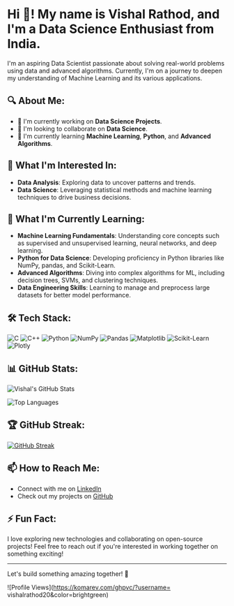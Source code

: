 # Hi 👋! My name is Vishal Rathod, and I'm a Data Science Enthusiast from India.

I'm an aspiring Data Scientist passionate about solving real-world problems using data and advanced algorithms. Currently, I'm on a journey to deepen my understanding of Machine Learning and its various applications.

## 🔍 About Me:
- 🌱 I'm currently working on **Data Science Projects**.
- 👯 I'm looking to collaborate on **Data Science**.
- 📖 I'm currently learning **Machine Learning**, **Python**, and **Advanced Algorithms**.

## 👀 What I'm Interested In:
- **Data Analysis**: Exploring data to uncover patterns and trends.
- **Data Science**: Leveraging statistical methods and machine learning techniques to drive business decisions.

## 🌱 What I'm Currently Learning:
- **Machine Learning Fundamentals**: Understanding core concepts such as supervised and unsupervised learning, neural networks, and deep learning.
- **Python for Data Science**: Developing proficiency in Python libraries like NumPy, pandas, and Scikit-Learn.
- **Advanced Algorithms**: Diving into complex algorithms for ML, including decision trees, SVMs, and clustering techniques.
- **Data Engineering Skills**: Learning to manage and preprocess large datasets for better model performance.

## 🛠️ Tech Stack:
![C](https://img.shields.io/badge/C-00599C?style=flat&logo=c&logoColor=white)
![C++](https://img.shields.io/badge/C++-00599C?style=flat&logo=c%2B%2B&logoColor=white)
![Python](https://img.shields.io/badge/Python-3776AB?style=flat&logo=python&logoColor=white)
![NumPy](https://img.shields.io/badge/NumPy-013243?style=flat&logo=numpy&logoColor=white)
![Pandas](https://img.shields.io/badge/pandas-150458?style=flat&logo=pandas&logoColor=white)
![Matplotlib](https://img.shields.io/badge/Matplotlib-00485f?style=flat&logo=plotly&logoColor=white)
![Scikit-Learn](https://img.shields.io/badge/scikit--learn-F7931E?style=flat&logo=scikit-learn&logoColor=white)
![Plotly](https://img.shields.io/badge/Plotly-3f4f75?style=flat&logo=plotly&logoColor=white)

## 📊 GitHub Stats:

![Vishal's GitHub Stats](https://github-readme-stats.vercel.app/api?username=vishalrathod20&show_icons=true&theme=radical)

![Top Languages](https://github-readme-stats.vercel.app/api/top-langs/?username=vishalrathod20&layout=compact&theme=radical)

## 🏆 GitHub Streak:

[![GitHub Streak](https://github-readme-streak-stats.herokuapp.com/?user=vishalrathod20&theme=radical)](https://git.io/streak-stats)

## 📫 How to Reach Me:
- Connect with me on [LinkedIn](https://www.linkedin.com)
- Check out my projects on [GitHub](https://github.com)

## ⚡ Fun Fact:
I love exploring new technologies and collaborating on open-source projects! Feel free to reach out if you're interested in working together on something exciting!

---

Let's build something amazing together! 🚀

![Profile Views](https://komarev.com/ghpvc/?username= vishalrathod20&color=brightgreen)
